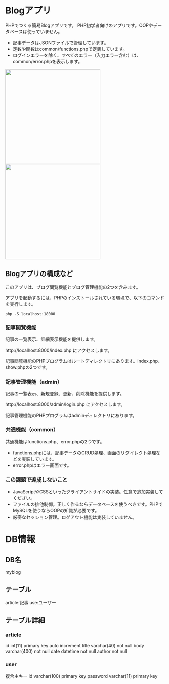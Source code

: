 # Blogアプリ

PHPでつくる簡易Blogアプリです。
PHP初学者向けのアプリです。OOPやデータベースは使っていません。

+ 記事データはJSONファイルで管理しています。
+ 定数や関数はcommon/functions.phpで定義しています。
+ ログインエラーを除く、すべてのエラー（入力エラー含む）は、common/error.phpを表示します。

<img src="https://s3-ap-northeast-1.amazonaws.com/itcaret/php_blog/demo1.png" width="300px">

<img src="https://s3-ap-northeast-1.amazonaws.com/itcaret/php_blog/demo2.png" width="300px">

## Blogアプリの構成など

このアプリは、ブログ閲覧機能とブログ管理機能の2つを含みます。

アプリを起動するには、PHPのインストールされている環境で、以下のコマンドを実行します。

```
php -S localhost:18000
```

### 記事閲覧機能

記事の一覧表示、詳細表示機能を提供します。

http://localhost:8000/index.php にアクセスします。

記事閲覧機能のPHPプログラムはルートディレクトリにあります。index.php、show.phpの2つです。

### 記事管理機能（admin）

記事の一覧表示、新規登録、更新、削除機能を提供します。

http://localhost:8000/admin/login.php にアクセスします。

記事管理機能のPHPプログラムはadminディレクトリにあります。

### 共通機能（common）

共通機能はfunctions.php、error.phpの2つです。

+ functions.phpには、記事データのCRUD処理、画面のリダイレクト処理などを実装しています。
+ error.phpはエラー画面です。

### この課題で達成しないこと

+ JavaScriptやCSSといったクライアントサイドの実装。任意で追加実装してください。
+ ファイルの排他制御。正しく作るならデータベースを使うべきです。PHPでMySQLを使うならOOPの知識が必要です。
+ 厳密なセッション管理。ログアウト機能は実装していません。


# DB情報
## DB名
myblog

## テーブル
article:記事
use:ユーザー

## テーブル詳細
### article 
id int(11) primary key auto increment
title varchar(40) not null
body varchar(400) not null
date datetime not null
author not null

### user
複合主キー
id varchar(100) primary key
password varchar(11) primary key
